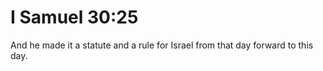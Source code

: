 # I Samuel 30:25

And he made it a statute and a rule for Israel from that day forward to this day.
